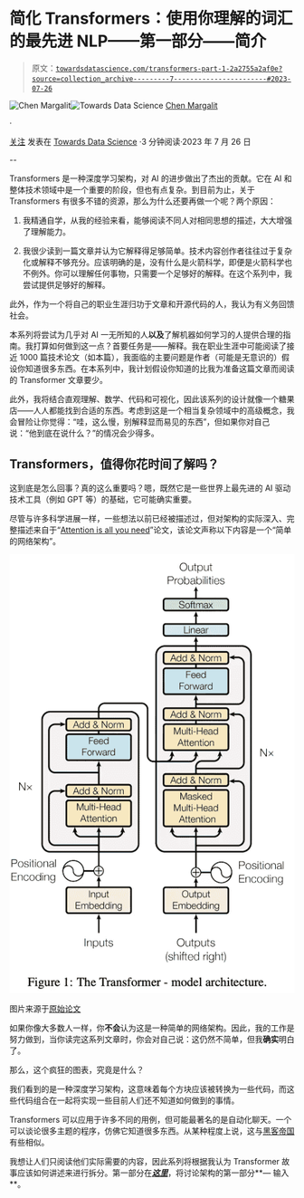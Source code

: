 # 简化 Transformers：使用你理解的词汇的最先进 NLP——第一部分——简介

> 原文：[`towardsdatascience.com/transformers-part-1-2a2755a2af0e?source=collection_archive---------7-----------------------#2023-07-26`](https://towardsdatascience.com/transformers-part-1-2a2755a2af0e?source=collection_archive---------7-----------------------#2023-07-26)

[](https://medium.com/@chenmargalit?source=post_page-----2a2755a2af0e--------------------------------)![Chen Margalit](https://medium.com/@chenmargalit?source=post_page-----2a2755a2af0e--------------------------------)[](https://towardsdatascience.com/?source=post_page-----2a2755a2af0e--------------------------------)![Towards Data Science](https://towardsdatascience.com/?source=post_page-----2a2755a2af0e--------------------------------) [Chen Margalit](https://medium.com/@chenmargalit?source=post_page-----2a2755a2af0e--------------------------------)

·

[关注](https://medium.com/m/signin?actionUrl=https%3A%2F%2Fmedium.com%2F_%2Fsubscribe%2Fuser%2Ff8e6113b0479&operation=register&redirect=https%3A%2F%2Ftowardsdatascience.com%2Ftransformers-part-1-2a2755a2af0e&user=Chen+Margalit&userId=f8e6113b0479&source=post_page-f8e6113b0479----2a2755a2af0e---------------------post_header-----------) 发表在 [Towards Data Science](https://towardsdatascience.com/?source=post_page-----2a2755a2af0e--------------------------------) ·3 分钟阅读·2023 年 7 月 26 日

--

[](https://medium.com/m/signin?actionUrl=https%3A%2F%2Fmedium.com%2F_%2Fbookmark%2Fp%2F2a2755a2af0e&operation=register&redirect=https%3A%2F%2Ftowardsdatascience.com%2Ftransformers-part-1-2a2755a2af0e&source=-----2a2755a2af0e---------------------bookmark_footer-----------)

Transformers 是一种深度学习架构，对 AI 的进步做出了杰出的贡献。它在 AI 和整体技术领域中是一个重要的阶段，但也有点复杂。到目前为止，关于 Transformers 有很多不错的资源，那么为什么还要再做一个呢？两个原因：

1.  我精通自学，从我的经验来看，能够阅读不同人对相同思想的描述，大大增强了理解能力。

1.  我很少读到一篇文章并认为它解释得足够简单。技术内容创作者往往过于复杂化或解释不够充分。应该明确的是，没有什么是火箭科学，即便是火箭科学也不例外。你可以理解任何事物，只需要一个足够好的解释。在这个系列中，我尝试提供足够好的解释。

此外，作为一个将自己的职业生涯归功于文章和开源代码的人，我认为有义务回馈社会。

本系列将尝试为几乎对 AI 一无所知的人**以及**了解机器如何学习的人提供合理的指南。我打算如何做到这一点？首要任务是——解释。我在职业生涯中可能阅读了接近 1000 篇技术论文（如本篇），我面临的主要问题是作者（可能是无意识的）假设你知道很多东西。在本系列中，我计划假设你知道的比我为准备这篇文章而阅读的 Transformer 文章要少。

此外，我将结合直观理解、数学、代码和可视化，因此该系列的设计就像一个糖果店——人人都能找到合适的东西。考虑到这是一个相当复杂领域中的高级概念，我会冒险让你觉得：“哇，这么慢，别解释显而易见的东西”，但如果你对自己说：“他到底在说什么？”的情况会少得多。

## Transformers，值得你花时间了解吗？

这到底是怎么回事？真的这么重要吗？嗯，既然它是一些世界上最先进的 AI 驱动技术工具（例如 GPT 等）的基础，它可能确实重要。

尽管与许多科学进展一样，一些想法以前已经被描述过，但对架构的实际深入、完整描述来自于“[Attention is all you need](https://arxiv.org/pdf/1706.03762.pdf)”论文，该论文声称以下内容是一个“简单的网络架构”。

![](img/14f1ba4c207045991554b11ad20ca08a.png)

图片来源于[原始论文](https://proceedings.neurips.cc/paper_files/paper/2017/file/3f5ee243547dee91fbd053c1c4a845aa-Paper.pdf)

如果你像大多数人一样，你**不会**认为这是一种简单的网络架构。因此，我的工作是努力做到，当你读完这系列文章时，你会对自己说：这仍然不简单，但我**确实**明白了。

那么，这个疯狂的图表，究竟是什么？

我们看到的是一种深度学习架构，这意味着每个方块应该被转换为一些代码，而这些代码组合在一起将实现一些目前人们还不知道如何做到的事情。

Transformers 可以应用于许多不同的用例，但可能最著名的是自动化聊天。一个可以谈论很多主题的程序，仿佛它知道很多东西。从某种程度上说，这与[黑客帝国](https://en.wikipedia.org/wiki/The_Matrix)有些相似。

我想让人们只阅读他们实际需要的内容，因此系列将根据我认为 Transformer 故事应该如何讲述来进行拆分。第一部分在[***这里***](https://medium.com/@chenmargalit/transformers-part-2-input-2a8c3a141c7d)，将讨论架构的第一部分**— 输入**。
